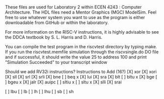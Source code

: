 These files are used for Laboratory 2 within ECEN 4243 : Computer
Architecture.  The HDL files need a Mentor Graphics (MGC) ModelSim.
Feel free to use whatever system you want to use as the program is
either downloadable from GitHub or within the laboratory. 

For more information on the RISC-V instructions, it is highly advisable
to see the DDCA textbook by S. L. Harris and D. Harris.  

You can compile the test program in the riscvtest directory by typing
make.  If you run the riscvtest.memfile simulation through the
riscvsingle.do DO file and if successful, it should write the value 25
to address 100 and print "Simulation Succeeded" to your transcript window


Should we add RV32i instructions?
Instructions to Add (16?)
[X] xor
[X] xori
[X] sll
[X] srl
[X] srli
[X] bne 
[ ] beq x
[X] lui 
[X] sra 
[X] blt
[ ] bltu x
[X] bge 
[ ] bgeu x
[X] jalr 
[X] auipc 
[ ] sltiu x
[ ] sltu x
[X] slli
[X] srai 

[ ] lbu 
[ ] lb 
[ ] lh 
[ ] lhu 
[ ] sb
[ ] sh


